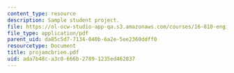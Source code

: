 ```yaml
---
content_type: resource
description: Sample student project.
file: https://ol-ocw-studio-app-qa.s3.amazonaws.com/courses/16-810-engineering-design-and-rapid-prototyping-january-iap-2007/ada7b48ca3c0666b27891235ed462837_projamcbrien.pdf
file_type: application/pdf
parent_uid: da85c5d7-7134-040b-6a2e-5ee2360ddff0
resourcetype: Document
title: projamcbrien.pdf
uid: ada7b48c-a3c0-666b-2789-1235ed462837
---
```

